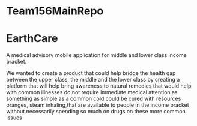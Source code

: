 # Team156MainRepo
# EarthCare
A medical advisory mobile application for middle and lower class income bracket.

We wanted to create a product that could help bridge the health gap between the upper class, the middle and the lower class by creating a platform that will help bring awareness to natural remedies that would help with common illnesses do not require immediate medical attention as something as simple as a common cold could be cured with resources oranges, steam inhaling,that are available to people in the income bracket  without necessarily spending so much on drugs on these more common issues
